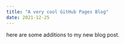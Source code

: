 ```yaml
---
title: "A very cool GitHub Pages Blog"
date: 2021-12-25
---
```


here are some additions to my new blog post.

